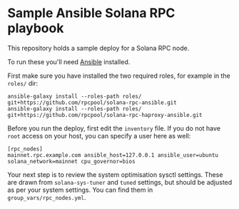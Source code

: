 # Sample Ansible Solana RPC playbook

This repository holds a sample deploy for a Solana RPC node.

To run these you'll need [Ansible](https://www.ansible.com/) installed.

First make sure you have installed the two required roles, for example in the `roles/` dir:

```
ansible-galaxy install --roles-path roles/ git+https://github.com/rpcpool/solana-rpc-ansible.git
ansible-galaxy install --roles-path roles/ git+https://github.com/rpcpool/solana-rpc-haproxy-ansible.git
```

Before you run the deploy, first edit the `inventory` file. If you do not have `root` access on your host, you can specify a user here as well:

```
[rpc_nodes]
mainnet.rpc.example.com ansible_host=127.0.0.1 ansible_user=ubuntu solana_network=mainnet cpu_governor=bios
```

Your next step is to review the system optimisation sysctl settings. These are drawn from `solana-sys-tuner` and `tuned` settings, but should be adjusted as per your system settings. You can find them in `group_vars/rpc_nodes.yml`.

